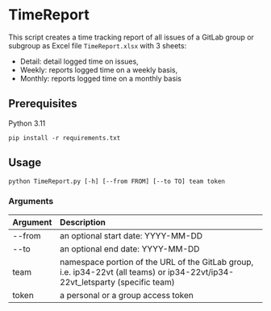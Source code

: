 # TimeReport

This script creates a time tracking report of all issues of a GitLab group or subgroup as Excel file `TimeReport.xlsx` with 3 sheets:

- Detail: detail logged time on issues,
- Weekly: reports logged time on a weekly basis,
- Monthly: reports logged time on a monthly basis

## Prerequisites

Python 3.11 

```
pip install -r requirements.txt
```

## Usage

```
python TimeReport.py [-h] [--from FROM] [--to TO] team token
```
### Arguments

| Argument | Description |
| :------  | :---------  |
| --from   | an optional start date: YYYY-MM-DD |
| --to   | an optional end date: YYYY-MM-DD |
| team   | namespace portion of the URL of the GitLab group, i.e. ip34-22vt (all teams) or ip34-22vt/ip34-22vt_letsparty (specific team) |
| token  | a personal or a group access token |

